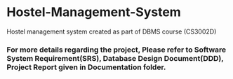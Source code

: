 # Hostel-Management-System
Hostel management system created as part of DBMS course (CS3002D)

### For more details regarding the project, Please refer to Software System Requirement(SRS), Database Design Document(DDD), Project Report given in Documentation folder.
